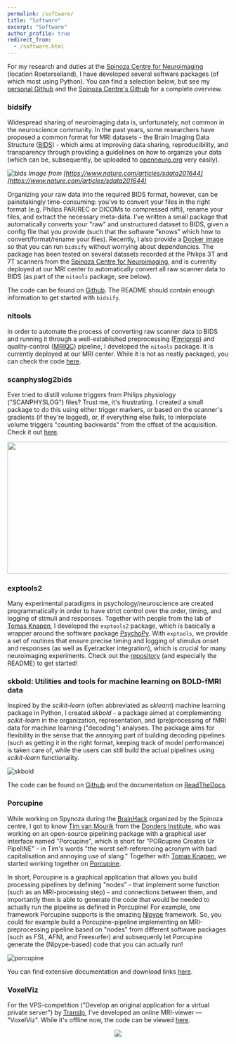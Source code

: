 ```yaml
---
permalink: /software/
title: "Software"
excerpt: "Software"
author_profile: true
redirect_from: 
  - /software.html
---
```


For my research and duties at the [Spinoza Centre for Neuroimaging](https://www.spinozacentre.nl/) (location Roeterseiland), I have developed several software packages (of which most using Python). You can find a selection below, but see my [personal Github](https://github.com/lukassnoek) and the [Spinoza Centre's Github](https://github.com/orgs/NILAB-UvA) for a complete overview.

### bidsify
Widespread sharing of neuroimaging data is, unfortunately, not common in the
neuroscience community. In the past years, some researchers have proposed a common format for MRI datasets - the Brain Imaging Data Structure ([BIDS](http://bids.neuroimaging.io/)) - which aims at improving data sharing, reproducibility, and transparency through providing a guidelines on how to organize your data (which can be, subsequently, be uploaded to [openneuro.org](https://openneuro.org/) very easily).

![bids](https://media.springernature.com/full/springer-static/image/art%3A10.1038%2Fsdata.2016.44/MediaObjects/41597_2016_Article_BFsdata201644_Fig1_HTML.jpg?as=webp)
*Image from [https://www.nature.com/articles/sdata201644](https://www.nature.com/articles/sdata201644)*

Organizing your raw data into the required BIDS format, however, can be painstakingly time-consuming: you've to convert your files in the right format (e.g. Philips PAR/REC or DICOMs to compressed nifti), rename your files, and extract the necessary meta-data. I've written a small package that automatically converts your "raw" and unstructured dataset to BIDS, given a config file that you provide (such that the software "knows" which how to convert/format/rename your files). Recently, I also provide a [Docker image](https://hub.docker.com/r/lukassnoek/bidsify) so that you can run `bidsify` without worrying about dependencies. The package has been tested on several datasets recorded at the Philips 3T and 7T scanners from the [Spinoza Centre for Neuroimaging](https://www.spinozacentre.nl/), and is currenlty deployed at our MRI center to automatically convert all raw scanner data to BIDS (as part of the `nitools` package, see below).

The code can be found on [Github](https://github.com/NILAB-UvA/bidsify). The README should contain enough information to get started with `bidsify`.

### nitools
In order to automate the process of converting raw scanner data to BIDS and running it through a well-established preprocessing ([Fmriprep](https://fmriprep.readthedocs.io/)) and quality-control ([MRIQC](https://mriqc.readthedocs.io/)) pipeline, I developed the `nitools` package. It is currently deployed at our MRI center. While it is not as neatly packaged, you can check the code [here](https://github.com/NILAB-UvA/nitools).

### scanphyslog2bids
Ever tried to distill volume triggers from Philips physiology ("SCANPHYSLOG") files? Trust me, it's frustrating. I created a small package to do this using either trigger markers, or based on the scanner's gradients (if they're logged), or, if everything else fails, to interpolate volume triggers "counting backwards" from the offset of the acquisition. Check it out [here](https://github.com/lukassnoek/scanphyslog2bids).

<p align="center">
  <img src="/img/sub-xxxx_task-emorecognition_acq-seq_recording-respcardiac_physio_alignment.png" width="1000" height="300">
</p>

### exptools2
Many experimental paradigms in psychology/neuroscience are created programmatically in order to have strict control over the order, timing, and logging of stimuli and responses. Together with people from the lab of [Tomas Knapen](https://tknapen.github.io/), I developed the `exptools2` package, which is basically a wrapper around the software package [PsychoPy](https://www.psychopy.org/). With `exptools`, we provide a set of routines that ensure precise timing and logging of stimulus onset and responses (as well as Eyetracker integration), which is crucial for many neuroimaging experiments. Check out the [repository](https://github.com/VU-Cog-Sci/exptools2) (and especially the README) to get started!

### skbold: Utilities and tools for machine learning on BOLD-fMRI data
Inspired by the *scikit-learn* (often abbreviated as *sklearn*) machine learning package in Python, I created *skbold* - a package aimed at complementing *scikit-learn* in the organization, representation, and (pre)processing of fMRI data for machine learning ("decoding") analyses.
The package aims for flexibility in the sense that the annoying part of building decoding pipelines (such as getting it in the right format, keeping track of model performance) is taken care of, while the users can still build the actual pipelines using *scikit-learn* functionality.

![skbold](img/scope.png)

The code can be found on [Github](https://github.com/lukassnoek/skbold) and the
documentation on [ReadTheDocs](https://skbold.readthedocs.io).

### Porcupine
While working on Spynoza during the [BrainHack](https://piloubazin.github.io/amsterdam-brainhack2017/) organized by the Spinoza centre, I got to know [Tim van Mourik](http://www.ru.nl/english/people/mourik-t-van/) from the [Donders Institute](http://www.ru.nl/donders/), who was working on an open-source pipelining package with a graphical user interface named "Porcupine", which is short for “PORcupine Creates Ur PipelINE" - in Tim's words "the worst self-referencing acronym with bad capitalisation and annoying use of slang." Together with [Tomas Knapen](https://tknapen.github.io/), we started working together on [Porcupine](https://timvanmourik.github.io/Porcupine). 

In short, Porcupine is a graphical application that allows you build processing pipelines by defining "nodes" - that implement some function (such as an MRI-processing step) - and connections between them, and importantly then is able to generate the code that would be needed to actually run the pipeline as defined in Porcupine! For example, one framework Porcupine supports is the amazing [Nipype](http://nipype.readthedocs.io/en/latest/) framework. So, you could for example build a Porcupine-pipeline implementing an MRI-preprocessing pipeline based on "nodes" from different software packages (such as FSL, AFNI, and Freesurfer) and subsequenly let Porcupine generate the (Nipype-based) code that you can actually run!

![porcupine](img/porcupine_screenshot_nodes_only.png)

You can find extensive documentation and download links [here](https://timvanmourik.github.io/Porcupine).

### VoxelViz
For the VPS-competition ("Develop an original application for a virtual private server")
by [TransIp](https://www.transip.nl/), I've developed an online MRI-viewer &mdash; "VoxelViz". While it's offline now, the code can be viewed [here](https://github.com/lukassnoek/VoxelViz).

<p align="center">
  <img src="https://raw.githubusercontent.com/lukassnoek/VoxelViz/master/img/model.gif">
</p>
